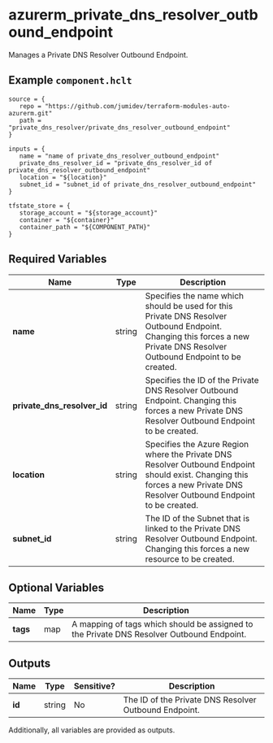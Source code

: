 # azurerm_private_dns_resolver_outbound_endpoint

Manages a Private DNS Resolver Outbound Endpoint.

## Example `component.hclt`

```hcl
source = {
   repo = "https://github.com/jumidev/terraform-modules-auto-azurerm.git" 
   path = "private_dns_resolver/private_dns_resolver_outbound_endpoint" 
}

inputs = {
   name = "name of private_dns_resolver_outbound_endpoint" 
   private_dns_resolver_id = "private_dns_resolver_id of private_dns_resolver_outbound_endpoint" 
   location = "${location}" 
   subnet_id = "subnet_id of private_dns_resolver_outbound_endpoint" 
}

tfstate_store = {
   storage_account = "${storage_account}" 
   container = "${container}" 
   container_path = "${COMPONENT_PATH}" 
}

```

## Required Variables

| Name | Type |  Description |
| ---- | --------- |  ----------- |
| **name** | string |  Specifies the name which should be used for this Private DNS Resolver Outbound Endpoint. Changing this forces a new Private DNS Resolver Outbound Endpoint to be created. | 
| **private_dns_resolver_id** | string |  Specifies the ID of the Private DNS Resolver Outbound Endpoint. Changing this forces a new Private DNS Resolver Outbound Endpoint to be created. | 
| **location** | string |  Specifies the Azure Region where the Private DNS Resolver Outbound Endpoint should exist. Changing this forces a new Private DNS Resolver Outbound Endpoint to be created. | 
| **subnet_id** | string |  The ID of the Subnet that is linked to the Private DNS Resolver Outbound Endpoint. Changing this forces a new resource to be created. | 

## Optional Variables

| Name | Type |  Description |
| ---- | --------- |  ----------- |
| **tags** | map |  A mapping of tags which should be assigned to the Private DNS Resolver Outbound Endpoint. | 



## Outputs

| Name | Type | Sensitive? | Description |
| ---- | ---- | --------- | --------- |
| **id** | string | No  | The ID of the Private DNS Resolver Outbound Endpoint. | 

Additionally, all variables are provided as outputs.
